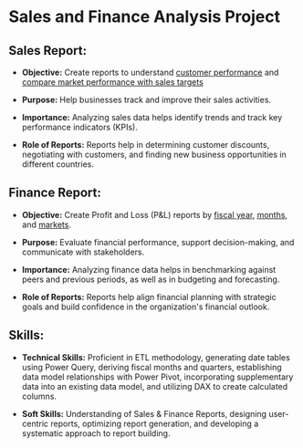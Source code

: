 # Sales and Finance Analysis Project

## Sales Report:

- **Objective:** Create reports to understand [customer performance](https://github.com/TeetamasP/Excel-Sales-Analytics/blob/main/Customer%20Performance%20Report.pdf) and [compare market performance with sales targets](https://github.com/TeetamasP/Excel-Sales-Analytics/blob/main/Market%20Performance%20vs%20Target%20Report.pdf)

- **Purpose:** Help businesses track and improve their sales activities.

- **Importance:** Analyzing sales data helps identify trends and track key performance indicators (KPIs).

- **Role of Reports:** Reports help in determining customer discounts, negotiating with customers, and finding new business opportunities in different countries.

## Finance Report:

- **Objective:** Create Profit and Loss (P&L) reports by [fiscal year](https://github.com/TeetamasP/Excel-Sales-Analytics/blob/main/P%26L%20Statement%20by%20Fiscal%20Year.pdf), [months](https://github.com/TeetamasP/Excel-Sales-Analytics/blob/main/P%26L%20Statement%20by%20Months.pdf), and [markets](https://github.com/TeetamasP/Excel-Sales-Analytics/blob/main/P%26L%20Statement%20by%20Markets.pdf).

- **Purpose:** Evaluate financial performance, support decision-making, and communicate with stakeholders.

- **Importance:** Analyzing finance data helps in benchmarking against peers and previous periods, as well as in budgeting and forecasting.

- **Role of Reports:** Reports help align financial planning with strategic goals and build confidence in the organization's financial outlook.

## Skills:
- **Technical Skills:** Proficient in ETL methodology, generating date tables using Power Query, deriving fiscal months and quarters, establishing data model relationships with Power Pivot, incorporating supplementary data into an existing data model, and utilizing DAX to create calculated columns.

- **Soft Skills:** Understanding of Sales & Finance Reports, designing user-centric reports, optimizing report generation, and developing a systematic approach to report building.
